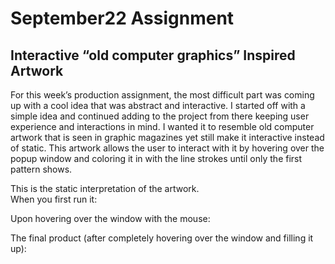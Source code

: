 # September22 Assignment
## Interactive “old computer graphics” Inspired Artwork
<p>
For this week’s production assignment, the most difficult part was coming up with a cool idea that was abstract and interactive. I started off with a simple idea and continued adding to the project from there keeping user experience and interactions in mind. I wanted it to resemble old computer artwork that is seen in graphic magazines yet still make it interactive instead of static. 
This artwork allows the user to interact with it by hovering over the popup window and coloring it in with the line strokes until only the first pattern shows. 
  
  </p>
  <p>
  This is the static interpretation of the artwork. </br>
  When you first run it: </br>

  Upon hovering over the window with the mouse: </br>

  The final product (after completely hovering over the window and filling it up): </br>

  </p>
  
  
